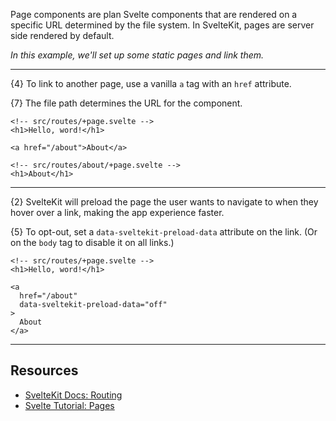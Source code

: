 Page components are plan Svelte components that are rendered on a specific URL determined by the file system. In SvelteKit, pages are server side rendered by default.

*In this example, we'll set up some static pages and link them.*

---

{4} To link to another page, use a vanilla `a` tag with an `href` attribute.

{7} The file path determines the URL for the component.

```svelte
<!-- src/routes/+page.svelte -->
<h1>Hello, word!</h1>

<a href="/about">About</a>
```

```svelte
<!-- src/routes/about/+page.svelte -->
<h1>About</h1>
```

---

{2} SvelteKit will preload the page the user wants to navigate to when they hover over a link, making the app experience faster.

{5} To opt-out, set a `data-sveltekit-preload-data` attribute on the link. (Or on the `body` tag to disable it on all links.)

```svelte
<!-- src/routes/+page.svelte -->
<h1>Hello, word!</h1>

<a
  href="/about"
  data-sveltekit-preload-data="off"
>
  About
</a>
```

---

## Resources

- [SvelteKit Docs: Routing](https://kit.svelte.dev/docs/routing)
- [Svelte Tutorial: Pages](https://learn.svelte.dev/tutorial/pages)
